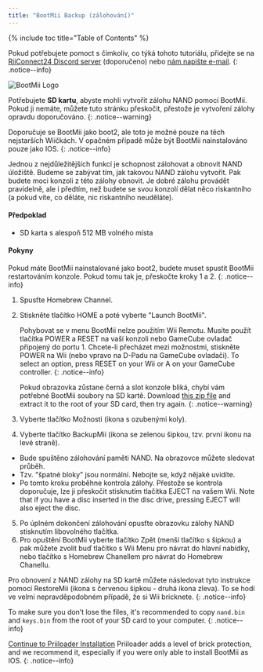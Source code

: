 ```yaml
---
title: "BootMii Backup (zálohování)"
---
```


{% include toc title="Table of Contents" %}

Pokud potřebujete pomoct s čímkoliv, co týká tohoto tutoriálu, přidejte se na [RiiConnect24 Discord server](https://discord.gg/rc24) (doporučeno) nebo [nám napište e-mail](mailto:support@riiconnect24.net).
{: .notice--info}

![BootMii Logo](/images/bootmii.png)

Potřebujete **SD kartu**, abyste mohli vytvořit zálohu NAND pomocí BootMii. Pokud ji nemáte, můžete tuto stránku přeskočit, přestože je vytvoření zálohy opravdu doporučováno.
{: .notice--warning}

Doporučuje se BootMii jako boot2, ale toto je možné pouze na těch nejstarších Wiičkách. V opačném případě může být BootMii nainstalováno pouze jako IOS.
{: .notice--info}

Jednou z nejdůležitějších funkcí je schopnost zálohovat a obnovit NAND úložiště. Budeme se zabývat tím, jak takovou NAND zálohu vytvořit. Pak budete moci konzoli z této zálohy obnovit. Je dobré zálohu provádět pravidelně, ale i předtím, než budete se svou konzolí dělat něco riskantního (a pokud víte, co děláte, nic riskantního neuděláte).

#### Předpoklad
* SD karta s alespoň 512 MB volného místa

#### Pokyny
Pokud máte BootMii nainstalované jako boot2, budete muset spustit BootMii restartováním konzole. Pokud tomu tak je, přeskočte kroky 1 a 2.
{: .notice--info}
1. Spusťte Homebrew Channel.
2. Stiskněte tlačítko HOME a poté vyberte "Launch BootMii".

    Pohybovat se v menu BootMii nelze použitím Wii Remotu. Musíte použít tlačítka POWER a RESET na vaší konzoli nebo GameCube ovladač připojený do portu 1. Chcete-li přecházet mezi možnostmi, stiskněte POWER na Wii (nebo vpravo na D-Padu na GameCube ovladači). To select an option, press RESET on your Wii or A on your GameCube controller.
    {: .notice--info}


    Pokud obrazovka zůstane černá a slot konzole bliká, chybí vám potřebné BootMii soubory na SD kartě. Download [this zip file](https://static.hackmii.com/bootmii_sd_files.zip) and extract it to the root of your SD card, then try again.
    {: .notice--warning}

3. Vyberte tlačítko Možnosti (ikona s ozubenými koly).
4. Vyberte tlačítko BackupMii (ikona se zelenou šipkou, tzv. první ikonu na levé straně).
- Bude spuštěno zálohování paměti NAND. Na obrazovce můžete sledovat průběh.
- Tzv. "špatné bloky" jsou normální. Nebojte se, když nějaké uvidíte.
- Po tomto kroku proběhne kontrola zálohy. Přestože se kontrola doporučuje, lze ji přeskočit stisknutím tlačítka EJECT na vašem Wii. Note that if you have a disc inserted in the disc drive, pressing EJECT will also eject the disc.
5. Po úplném dokončení zálohování opusťte obrazovku zálohy NAND stisknutím libovolného tlačítka.
6. Pro opuštění BootMii vyberte tlačítko Zpět (menší tlačítko s šipkou) a pak můžete zvolit buď tlačítko s Wii Menu pro návrat do hlavní nabídky, nebo tlačítko s Homebrew Chanellem pro návrat do Homebrew Chanellu.

Pro obnovení z NAND zálohy na SD kartě můžete následovat tyto instrukce pomocí RestoreMii (ikona s červenou šipkou - druhá ikona zleva). To se hodí ve velmi nepravděpodobném případě, že si Wii bricknete.
{: .notice--info}

To make sure you don’t lose the files, it's recommended to copy `nand.bin` and `keys.bin` from the root of your SD card to your computer.
{: .notice--info}

[Continue to Priiloader Installation](priiloader) Priiloader adds a level of brick protection, and we recommend it, especially if you were only able to install BootMii as IOS.
{: .notice--info}